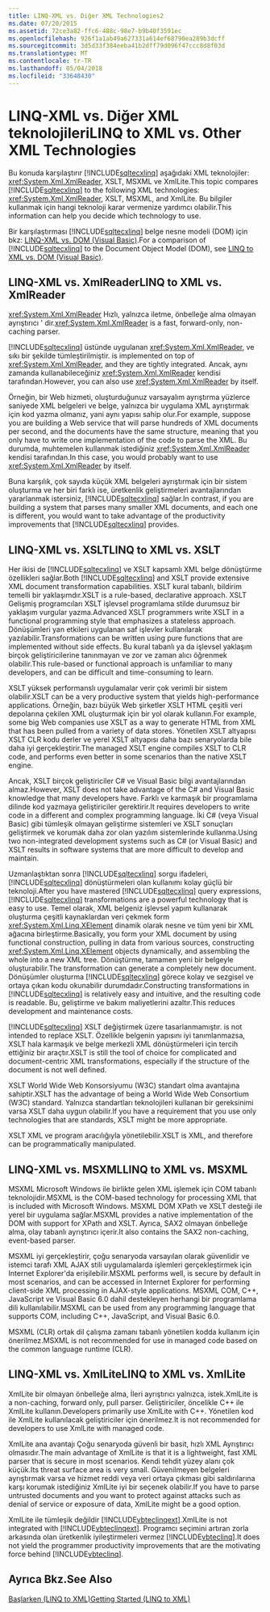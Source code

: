 ```yaml
---
title: LINQ-XML vs. Diğer XML Technologies2
ms.date: 07/20/2015
ms.assetid: 72ce3a82-ffc6-488c-98e7-b9b40f3591ec
ms.openlocfilehash: 926f1a1ab49a627331a614ef68790ea289b3dcff
ms.sourcegitcommit: 3d5d33f384eeba41b2dff79d096f47ccc8d8f03d
ms.translationtype: MT
ms.contentlocale: tr-TR
ms.lasthandoff: 05/04/2018
ms.locfileid: "33648430"
---
```

# <a name="linq-to-xml-vs-other-xml-technologies"></a><span data-ttu-id="67be1-102">LINQ-XML vs. Diğer XML teknolojileri</span><span class="sxs-lookup"><span data-stu-id="67be1-102">LINQ to XML vs. Other XML Technologies</span></span>
<span data-ttu-id="67be1-103">Bu konuda karşılaştırır [!INCLUDE[sqltecxlinq](~/includes/sqltecxlinq-md.md)] aşağıdaki XML teknolojiler: <xref:System.Xml.XmlReader>, XSLT, MSXML ve XmlLite.</span><span class="sxs-lookup"><span data-stu-id="67be1-103">This topic compares [!INCLUDE[sqltecxlinq](~/includes/sqltecxlinq-md.md)] to the following XML technologies: <xref:System.Xml.XmlReader>, XSLT, MSXML, and XmlLite.</span></span> <span data-ttu-id="67be1-104">Bu bilgiler kullanmak için hangi teknoloji karar vermenize yardımcı olabilir.</span><span class="sxs-lookup"><span data-stu-id="67be1-104">This information can help you decide which technology to use.</span></span>  
  
 <span data-ttu-id="67be1-105">Bir karşılaştırması [!INCLUDE[sqltecxlinq](~/includes/sqltecxlinq-md.md)] belge nesne modeli (DOM) için bkz: [LINQ-XML vs. DOM (Visual Basic)](../../../../visual-basic/programming-guide/concepts/linq/linq-to-xml-vs-dom.md).</span><span class="sxs-lookup"><span data-stu-id="67be1-105">For a comparison of [!INCLUDE[sqltecxlinq](~/includes/sqltecxlinq-md.md)] to the Document Object Model (DOM), see [LINQ to XML vs. DOM (Visual Basic)](../../../../visual-basic/programming-guide/concepts/linq/linq-to-xml-vs-dom.md).</span></span>  
  
## <a name="linq-to-xml-vs-xmlreader"></a><span data-ttu-id="67be1-106">LINQ-XML vs. XmlReader</span><span class="sxs-lookup"><span data-stu-id="67be1-106">LINQ to XML vs. XmlReader</span></span>  
 <span data-ttu-id="67be1-107"><xref:System.Xml.XmlReader> Hızlı, yalnızca iletme, önbelleğe alma olmayan ayrıştırıcı ' dir.</span><span class="sxs-lookup"><span data-stu-id="67be1-107"><xref:System.Xml.XmlReader> is a fast, forward-only, non-caching parser.</span></span>  
  
 [!INCLUDE[sqltecxlinq](~/includes/sqltecxlinq-md.md)]<span data-ttu-id="67be1-108"> üstünde uygulanan <xref:System.Xml.XmlReader>, ve sıkı bir şekilde tümleştirilmiştir.</span><span class="sxs-lookup"><span data-stu-id="67be1-108"> is implemented on top of <xref:System.Xml.XmlReader>, and they are tightly integrated.</span></span> <span data-ttu-id="67be1-109">Ancak, aynı zamanda kullanabileceğiniz <xref:System.Xml.XmlReader> kendisi tarafından.</span><span class="sxs-lookup"><span data-stu-id="67be1-109">However, you can also use <xref:System.Xml.XmlReader> by itself.</span></span>  
  
 <span data-ttu-id="67be1-110">Örneğin, bir Web hizmeti, oluşturduğunuz varsayalım ayrıştırma yüzlerce saniyede XML belgeleri ve belge, yalnızca bir uygulama XML ayrıştırmak için kod yazma olmanız, yani aynı yapısı sahip olur.</span><span class="sxs-lookup"><span data-stu-id="67be1-110">For example, suppose you are building a Web service that will parse hundreds of XML documents per second, and the documents have the same structure, meaning that you only have to write one implementation of the code to parse the XML.</span></span> <span data-ttu-id="67be1-111">Bu durumda, muhtemelen kullanmak istediğiniz <xref:System.Xml.XmlReader> kendisi tarafından.</span><span class="sxs-lookup"><span data-stu-id="67be1-111">In this case, you would probably want to use <xref:System.Xml.XmlReader> by itself.</span></span>  
  
 <span data-ttu-id="67be1-112">Buna karşılık, çok sayıda küçük XML belgeleri ayrıştırmak için bir sistem oluşturma ve her biri farklı ise, üretkenlik geliştirmeleri avantajlarından yararlanmak istersiniz, [!INCLUDE[sqltecxlinq](~/includes/sqltecxlinq-md.md)] sağlar.</span><span class="sxs-lookup"><span data-stu-id="67be1-112">In contrast, if you are building a system that parses many smaller XML documents, and each one is different, you would want to take advantage of the productivity improvements that [!INCLUDE[sqltecxlinq](~/includes/sqltecxlinq-md.md)] provides.</span></span>  
  
## <a name="linq-to-xml-vs-xslt"></a><span data-ttu-id="67be1-113">LINQ-XML vs. XSLT</span><span class="sxs-lookup"><span data-stu-id="67be1-113">LINQ to XML vs. XSLT</span></span>  
 <span data-ttu-id="67be1-114">Her ikisi de [!INCLUDE[sqltecxlinq](~/includes/sqltecxlinq-md.md)] ve XSLT kapsamlı XML belge dönüştürme özellikleri sağlar.</span><span class="sxs-lookup"><span data-stu-id="67be1-114">Both [!INCLUDE[sqltecxlinq](~/includes/sqltecxlinq-md.md)] and XSLT provide extensive XML document transformation capabilities.</span></span> <span data-ttu-id="67be1-115">XSLT kural tabanlı, bildirim temelli bir yaklaşımdır.</span><span class="sxs-lookup"><span data-stu-id="67be1-115">XSLT is a rule-based, declarative approach.</span></span> <span data-ttu-id="67be1-116">XSLT Gelişmiş programcıları XSLT işlevsel programlama stilde durumsuz bir yaklaşım vurgular yazma.</span><span class="sxs-lookup"><span data-stu-id="67be1-116">Advanced XSLT programmers write XSLT in a functional programming style that emphasizes a stateless approach.</span></span> <span data-ttu-id="67be1-117">Dönüşümleri yan etkileri uygulanan saf işlevler kullanılarak yazılabilir.</span><span class="sxs-lookup"><span data-stu-id="67be1-117">Transformations can be written using pure functions that are implemented without side effects.</span></span> <span data-ttu-id="67be1-118">Bu kural tabanlı ya da işlevsel yaklaşım birçok geliştiricilerine tanınmayan ve zor ve zaman alıcı öğrenmek olabilir.</span><span class="sxs-lookup"><span data-stu-id="67be1-118">This rule-based or functional approach is unfamiliar to many developers, and can be difficult and time-consuming to learn.</span></span>  
  
 <span data-ttu-id="67be1-119">XSLT yüksek performanslı uygulamalar verir çok verimli bir sistem olabilir.</span><span class="sxs-lookup"><span data-stu-id="67be1-119">XSLT can be a very productive system that yields high-performance applications.</span></span> <span data-ttu-id="67be1-120">Örneğin, bazı büyük Web şirketler XSLT HTML çeşitli veri depolarına çekilen XML oluşturmak için bir yol olarak kullanın.</span><span class="sxs-lookup"><span data-stu-id="67be1-120">For example, some big Web companies use XSLT as a way to generate HTML from XML that has been pulled from a variety of data stores.</span></span> <span data-ttu-id="67be1-121">Yönetilen XSLT altyapısı XSLT CLR kodu derler ve yerel XSLT altyapısı daha bazı senaryolarda bile daha iyi gerçekleştirir.</span><span class="sxs-lookup"><span data-stu-id="67be1-121">The managed XSLT engine compiles XSLT to CLR code, and performs even better in some scenarios than the native XSLT engine.</span></span>  
  
 <span data-ttu-id="67be1-122">Ancak, XSLT birçok geliştiriciler C# ve Visual Basic bilgi avantajlarından almaz.</span><span class="sxs-lookup"><span data-stu-id="67be1-122">However, XSLT does not take advantage of the C# and Visual Basic knowledge that many developers have.</span></span> <span data-ttu-id="67be1-123">Farklı ve karmaşık bir programlama dilinde kod yazmaya geliştiriciler gerektirir.</span><span class="sxs-lookup"><span data-stu-id="67be1-123">It requires developers to write code in a different and complex programming language.</span></span> <span data-ttu-id="67be1-124">İki C# (veya Visual Basic) gibi tümleşik olmayan geliştirme sistemleri ve XSLT sonuçları geliştirmek ve korumak daha zor olan yazılım sistemlerinde kullanma.</span><span class="sxs-lookup"><span data-stu-id="67be1-124">Using two non-integrated development systems such as C# (or Visual Basic) and XSLT results in software systems that are more difficult to develop and maintain.</span></span>  
  
 <span data-ttu-id="67be1-125">Uzmanlaştıktan sonra [!INCLUDE[sqltecxlinq](~/includes/sqltecxlinq-md.md)] sorgu ifadeleri, [!INCLUDE[sqltecxlinq](~/includes/sqltecxlinq-md.md)] dönüştürmeleri olan kullanımı kolay güçlü bir teknoloji.</span><span class="sxs-lookup"><span data-stu-id="67be1-125">After you have mastered [!INCLUDE[sqltecxlinq](~/includes/sqltecxlinq-md.md)] query expressions, [!INCLUDE[sqltecxlinq](~/includes/sqltecxlinq-md.md)] transformations are a powerful technology that is easy to use.</span></span> <span data-ttu-id="67be1-126">Temel olarak, XML belgeniz işlevsel yapım kullanarak oluşturma çeşitli kaynaklardan veri çekmek form <xref:System.Xml.Linq.XElement> dinamik olarak nesne ve tüm yeni bir XML ağacına birleştirme.</span><span class="sxs-lookup"><span data-stu-id="67be1-126">Basically, you form your XML document by using functional construction, pulling in data from various sources, constructing <xref:System.Xml.Linq.XElement> objects dynamically, and assembling the whole into a new XML tree.</span></span> <span data-ttu-id="67be1-127">Dönüştürme, tamamen yeni bir belgeyle oluşturabilir.</span><span class="sxs-lookup"><span data-stu-id="67be1-127">The transformation can generate a completely new document.</span></span> <span data-ttu-id="67be1-128">Dönüşümler oluşturma [!INCLUDE[sqltecxlinq](~/includes/sqltecxlinq-md.md)] görece kolay ve sezgisel ve ortaya çıkan kodu okunabilir durumdadır.</span><span class="sxs-lookup"><span data-stu-id="67be1-128">Constructing transformations in [!INCLUDE[sqltecxlinq](~/includes/sqltecxlinq-md.md)] is relatively easy and intuitive, and the resulting code is readable.</span></span> <span data-ttu-id="67be1-129">Bu, geliştirme ve bakım maliyetlerini azaltır.</span><span class="sxs-lookup"><span data-stu-id="67be1-129">This reduces development and maintenance costs.</span></span>  
  
 [!INCLUDE[sqltecxlinq](~/includes/sqltecxlinq-md.md)]<span data-ttu-id="67be1-130"> XSLT değiştirmek üzere tasarlanmamıştır.</span><span class="sxs-lookup"><span data-stu-id="67be1-130"> is not intended to replace XSLT.</span></span> <span data-ttu-id="67be1-131">Özellikle belgenin yapısını iyi tanımlanmazsa, XSLT hala karmaşık ve belge merkezli XML dönüştürmeleri için tercih ettiğiniz bir araçtır.</span><span class="sxs-lookup"><span data-stu-id="67be1-131">XSLT is still the tool of choice for complicated and document-centric XML transformations, especially if the structure of the document is not well defined.</span></span>  
  
 <span data-ttu-id="67be1-132">XSLT World Wide Web Konsorsiyumu (W3C) standart olma avantajına sahiptir.</span><span class="sxs-lookup"><span data-stu-id="67be1-132">XSLT has the advantage of being a World Wide Web Consortium (W3C) standard.</span></span> <span data-ttu-id="67be1-133">Yalnızca standartları teknolojileri kullanan bir gereksinimi varsa XSLT daha uygun olabilir.</span><span class="sxs-lookup"><span data-stu-id="67be1-133">If you have a requirement that you use only technologies that are standards, XSLT might be more appropriate.</span></span>  
  
 <span data-ttu-id="67be1-134">XSLT XML ve program aracılığıyla yönetilebilir.</span><span class="sxs-lookup"><span data-stu-id="67be1-134">XSLT is XML, and therefore can be programmatically manipulated.</span></span>  
  
## <a name="linq-to-xml-vs-msxml"></a><span data-ttu-id="67be1-135">LINQ-XML vs. MSXML</span><span class="sxs-lookup"><span data-stu-id="67be1-135">LINQ to XML vs. MSXML</span></span>  
 <span data-ttu-id="67be1-136">MSXML Microsoft Windows ile birlikte gelen XML işlemek için COM tabanlı teknolojidir.</span><span class="sxs-lookup"><span data-stu-id="67be1-136">MSXML is the COM-based technology for processing XML that is included with Microsoft Windows.</span></span> <span data-ttu-id="67be1-137">MSXML DOM XPath ve XSLT desteği ile yerel bir uygulama sağlar.</span><span class="sxs-lookup"><span data-stu-id="67be1-137">MSXML provides a native implementation of the DOM with support for XPath and XSLT.</span></span> <span data-ttu-id="67be1-138">Ayrıca, SAX2 olmayan önbelleğe alma, olay tabanlı ayrıştırıcı içerir.</span><span class="sxs-lookup"><span data-stu-id="67be1-138">It also contains the SAX2 non-caching, event-based parser.</span></span>  
  
 <span data-ttu-id="67be1-139">MSXML iyi gerçekleştirir, çoğu senaryoda varsayılan olarak güvenlidir ve istemci tarafı XML AJAX stili uygulamalarda işlemleri gerçekleştirmek için Internet Explorer'da erişilebilir.</span><span class="sxs-lookup"><span data-stu-id="67be1-139">MSXML performs well, is secure by default in most scenarios, and can be accessed in Internet Explorer for performing client-side XML processing in AJAX-style applications.</span></span> <span data-ttu-id="67be1-140">MSXML COM, C++, JavaScript ve Visual Basic 6.0 dahil destekleyen herhangi bir programlama dili kullanılabilir.</span><span class="sxs-lookup"><span data-stu-id="67be1-140">MSXML can be used from any programming language that supports COM, including C++, JavaScript, and Visual Basic 6.0.</span></span>  
  
 <span data-ttu-id="67be1-141">MSXML (CLR) ortak dil çalışma zamanı tabanlı yönetilen kodda kullanım için önerilmez.</span><span class="sxs-lookup"><span data-stu-id="67be1-141">MSXML is not recommended for use in managed code based on the common language runtime (CLR).</span></span>  
  
## <a name="linq-to-xml-vs-xmllite"></a><span data-ttu-id="67be1-142">LINQ-XML vs. XmlLite</span><span class="sxs-lookup"><span data-stu-id="67be1-142">LINQ to XML vs. XmlLite</span></span>  
 <span data-ttu-id="67be1-143">XmlLite bir olmayan önbelleğe alma, İleri ayrıştırıcı yalnızca, istek.</span><span class="sxs-lookup"><span data-stu-id="67be1-143">XmlLite is a non-caching, forward only, pull parser.</span></span> <span data-ttu-id="67be1-144">Geliştiriciler, öncelikle C++ ile XmlLite kullanın.</span><span class="sxs-lookup"><span data-stu-id="67be1-144">Developers primarily use XmlLite with C++.</span></span> <span data-ttu-id="67be1-145">Yönetilen kod ile XmlLite kullanılacak geliştiriciler için önerilmez.</span><span class="sxs-lookup"><span data-stu-id="67be1-145">It is not recommended for developers to use XmlLite with managed code.</span></span>  
  
 <span data-ttu-id="67be1-146">XmlLite ana avantajı Çoğu senaryoda güvenli bir basit, hızlı XML Ayrıştırıcı olmasıdır.</span><span class="sxs-lookup"><span data-stu-id="67be1-146">The main advantage of XmlLite is that it is a lightweight, fast XML parser that is secure in most scenarios.</span></span> <span data-ttu-id="67be1-147">Kendi tehdit yüzey alanı çok küçük.</span><span class="sxs-lookup"><span data-stu-id="67be1-147">Its threat surface area is very small.</span></span> <span data-ttu-id="67be1-148">Güvenilmeyen belgeleri ayrıştırmak varsa ve hizmet reddi veya veri ortaya çıkması gibi saldırılarına karşı korumak istediğiniz XmlLite iyi bir seçenek olabilir.</span><span class="sxs-lookup"><span data-stu-id="67be1-148">If you have to parse untrusted documents and you want to protect against attacks such as denial of service or exposure of data, XmlLite might be a good option.</span></span>  
  
 <span data-ttu-id="67be1-149">XmlLite ile tümleşik değildir [!INCLUDE[vbteclinqext](~/includes/vbteclinqext-md.md)].</span><span class="sxs-lookup"><span data-stu-id="67be1-149">XmlLite is not integrated with [!INCLUDE[vbteclinqext](~/includes/vbteclinqext-md.md)].</span></span> <span data-ttu-id="67be1-150">Programcı seçimini artıran zorla arkasında olan üretkenlik iyileştirmeleri vermez [!INCLUDE[vbteclinq](~/includes/vbteclinq-md.md)].</span><span class="sxs-lookup"><span data-stu-id="67be1-150">It does not yield the programmer productivity improvements that are the motivating force behind [!INCLUDE[vbteclinq](~/includes/vbteclinq-md.md)].</span></span>  
  
## <a name="see-also"></a><span data-ttu-id="67be1-151">Ayrıca Bkz.</span><span class="sxs-lookup"><span data-stu-id="67be1-151">See Also</span></span>  
 [<span data-ttu-id="67be1-152">Başlarken (LINQ to XML)</span><span class="sxs-lookup"><span data-stu-id="67be1-152">Getting Started (LINQ to XML)</span></span>](../../../../visual-basic/programming-guide/concepts/linq/getting-started-linq-to-xml.md)
